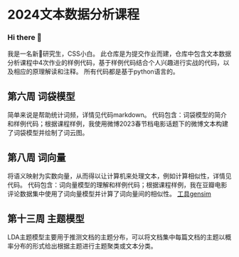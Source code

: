 # 2024文本数据分析课程
### Hi there 👋
我是一名新🚢研究生，CSS小白。
此仓库是为提交作业而建，仓库中包含文本数据分析课程中4次作业的样例代码，基于样例代码结合个人兴趣进行实战的代码，以及相应的原理解读和注释。
所有代码都是基于python语言的。

## 第六周 词袋模型
简单来说是帮助统计词频，详情见代码markdown。
代码包含：词袋模型的简介和样例代码；根据课程样例，我使用微博2023春节档电影话题下的微博文本构建了词袋模型并绘制了词云图。

## 第八周 词向量
将语义映射为实数向量，从而得以让计算机来处理文本，例如计算相似性，详情见代码。
代码包含：词向量模型的理解和样例代码；根据课程样例，我在豆瓣电影评论数据集中使用了词向量模型并计算了词向量间的相似性。
[工具gensim](https://radimrehurek.com/gensim/models/word2vec.html)

## 第十三周 主题模型
 LDA主题模型主要用于推测文档的主题分布，可以将文档集中每篇文档的主题以概率分布的形式给出根据主题进行主题聚类或文本分类。
